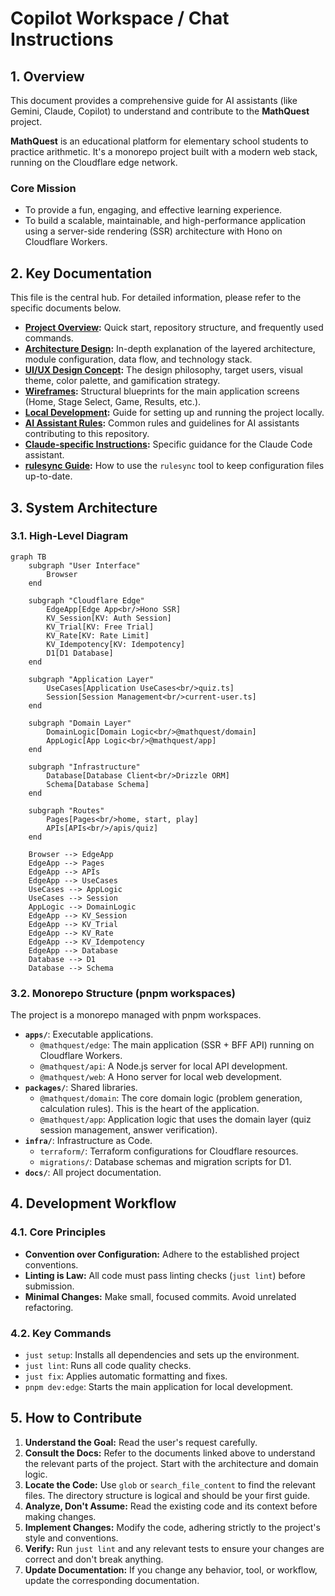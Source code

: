 # Copilot Workspace / Chat Instructions

## 1. Overview

This document provides a comprehensive guide for AI assistants (like Gemini, Claude, Copilot) to understand and contribute to the **MathQuest** project.

**MathQuest** is an educational platform for elementary school students to practice arithmetic. It's a monorepo project built with a modern web stack, running on the Cloudflare edge network.

### Core Mission

- To provide a fun, engaging, and effective learning experience.
- To build a scalable, maintainable, and high-performance application using a server-side rendering (SSR) architecture with Hono on Cloudflare Workers.

## 2. Key Documentation

This file is the central hub. For detailed information, please refer to the specific documents below.

- **[Project Overview](./docs/README.md):** Quick start, repository structure, and frequently used commands.
- **[Architecture Design](./docs/mathquest-architecture.md):** In-depth explanation of the layered architecture, module configuration, data flow, and technology stack.
- **[UI/UX Design Concept](./docs/ux-design-concept.md):** The design philosophy, target users, visual theme, color palette, and gamification strategy.
- **[Wireframes](./docs/mathquest-wireframe.md):** Structural blueprints for the main application screens (Home, Stage Select, Game, Results, etc.).
- **[Local Development](./docs/local-dev.md):** Guide for setting up and running the project locally.
- **[AI Assistant Rules](./docs/AI_RULES.md):** Common rules and guidelines for AI assistants contributing to this repository.
- **[Claude-specific Instructions](./docs/CLAUDE.md):** Specific guidance for the Claude Code assistant.
- **[rulesync Guide](./docs/RULESYNC.md):** How to use the `rulesync` tool to keep configuration files up-to-date.

## 3. System Architecture

### 3.1. High-Level Diagram

```mermaid
graph TB
    subgraph "User Interface"
        Browser
    end

    subgraph "Cloudflare Edge"
        EdgeApp[Edge App<br/>Hono SSR]
        KV_Session[KV: Auth Session]
        KV_Trial[KV: Free Trial]
        KV_Rate[KV: Rate Limit]
        KV_Idempotency[KV: Idempotency]
        D1[D1 Database]
    end

    subgraph "Application Layer"
        UseCases[Application UseCases<br/>quiz.ts]
        Session[Session Management<br/>current-user.ts]
    end

    subgraph "Domain Layer"
        DomainLogic[Domain Logic<br/>@mathquest/domain]
        AppLogic[App Logic<br/>@mathquest/app]
    end

    subgraph "Infrastructure"
        Database[Database Client<br/>Drizzle ORM]
        Schema[Database Schema]
    end

    subgraph "Routes"
        Pages[Pages<br/>home, start, play]
        APIs[APIs<br/>/apis/quiz]
    end

    Browser --> EdgeApp
    EdgeApp --> Pages
    EdgeApp --> APIs
    EdgeApp --> UseCases
    UseCases --> AppLogic
    UseCases --> Session
    AppLogic --> DomainLogic
    EdgeApp --> KV_Session
    EdgeApp --> KV_Trial
    EdgeApp --> KV_Rate
    EdgeApp --> KV_Idempotency
    EdgeApp --> Database
    Database --> D1
    Database --> Schema
```

### 3.2. Monorepo Structure (pnpm workspaces)

The project is a monorepo managed with pnpm workspaces.

- **`apps/`**: Executable applications.
  - `@mathquest/edge`: The main application (SSR + BFF API) running on Cloudflare Workers.
  - `@mathquest/api`: A Node.js server for local API development.
  - `@mathquest/web`: A Hono server for local web development.
- **`packages/`**: Shared libraries.
  - `@mathquest/domain`: The core domain logic (problem generation, calculation rules). This is the heart of the application.
  - `@mathquest/app`: Application logic that uses the domain layer (quiz session management, answer verification).
- **`infra/`**: Infrastructure as Code.
  - `terraform/`: Terraform configurations for Cloudflare resources.
  - `migrations/`: Database schemas and migration scripts for D1.
- **`docs/`**: All project documentation.

## 4. Development Workflow

### 4.1. Core Principles

- **Convention over Configuration:** Adhere to the established project conventions.
- **Linting is Law:** All code must pass linting checks (`just lint`) before submission.
- **Minimal Changes:** Make small, focused commits. Avoid unrelated refactoring.

### 4.2. Key Commands

- `just setup`: Installs all dependencies and sets up the environment.
- `just lint`: Runs all code quality checks.
- `just fix`: Applies automatic formatting and fixes.
- `pnpm dev:edge`: Starts the main application for local development.

## 5. How to Contribute

1.  **Understand the Goal:** Read the user's request carefully.
2.  **Consult the Docs:** Refer to the documents linked above to understand the relevant parts of the project. Start with the architecture and domain logic.
3.  **Locate the Code:** Use `glob` or `search_file_content` to find the relevant files. The directory structure is logical and should be your first guide.
4.  **Analyze, Don't Assume:** Read the existing code and its context before making changes.
5.  **Implement Changes:** Modify the code, adhering strictly to the project's style and conventions.
6.  **Verify:** Run `just lint` and any relevant tests to ensure your changes are correct and don't break anything.
7.  **Update Documentation:** If you change any behavior, tool, or workflow, update the corresponding documentation.
